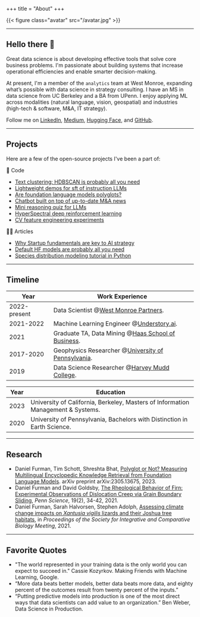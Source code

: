 +++
title = "About"
+++

{{< figure class="avatar" src="/avatar.jpg" >}}

---

## Hello there 👋

Great data science is about developing effective tools that solve core business problems. I'm passionate about building systems that increase operational efficiencies and enable smarter decision-making. 

At present, I'm a member of the `analytics` team at West Monroe, expanding what’s possible with data science in strategy consulting. I have an MS in data science from UC Berkeley and a BA from UPenn. I enjoy applying ML across modalities (natural language, vision, geospatial) and industries (high-tech & software, M&A, IT strategy).

Follow me on <a href="https://www.linkedin.com/in/daniel-ryan-furman/" target="_blank" rel="noopener noreferrer">LinkedIn</a>, <a href="https://medium.com/@daniel_furman" target="_blank" rel="noopener noreferrer">Medium</a>, <a href="https://huggingface.co/dfurman" target="_blank" rel="noopener noreferrer">Hugging Face</a>, and <a href="https://github.com/daniel-furman" target="_blank" rel="noopener noreferrer">GitHub</a>.

---

## Projects

Here are a few of the open-source projects I've been a part of:

🦾 Code
* [Text clustering: HDBSCAN is probably all you need](https://github.com/daniel-furman/awesome-chatgpt-prompts-clustering)
* [Lightweight demos for sft of instruction LLMs](https://github.com/daniel-furman/sft_demos)
* [Are foundation language models polyglots?](https://github.com/daniel-furman/Polyglot-or-Not)
* [Chatbot built on top of up-to-date M&A news](https://github.com/daniel-furman/All-In-Copilot)
* [Mini reasoning quiz for LLMs](https://github.com/daniel-furman/LLM-reasoning-pop-quiz)
* [HyperSpectral deep reinforcement learning](https://github.com/daniel-furman/HyperSpectralDRL)
* [CV feature engineering experiments](https://github.com/daniel-furman/CV-feature-eng-experiments)

👨‍💻 Articles
* [Why Startup fundamentals are key to AI strategy](https://medium.com/towards-data-science/why-startup-fundamentals-are-key-to-ai-strategy-76e5a59d9b96)
* [Default HF models are probably all you need](https://medium.com/towards-data-science/default-hugging-face-models-are-probably-all-you-need-for-vanilla-image-classification-9d0ee19c85fa)
* [Species distribution modeling tutorial in Python](https://daniel-furman.github.io/Python-species-distribution-modeling/)

---

## Timeline

Year | Work Experience
-----|-------
2022-present | Data Scientist @<a href="https://www.westmonroe.com/services/digital/analytics-artificial-intelligence" target="_blank" rel="noopener noreferrer">West Monroe Partners</a>.
2021-2022 | Machine Learning Engineer @<a href="https://www.understory.ai" target="_blank" rel="noopener noreferrer">Understory.ai</a>.
2021 | Graduate TA, Data Mining @<a href="https://daniel-furman.github.io/research-outputs/Syllabus_MBA247.pdf" target="_blank" rel="noopener noreferrer">Haas School of Business</a>.
2017-2020 | Geophysics Researcher @<a href="https://web.sas.upenn.edu/dgoldsby/" target="_blank" rel="noopener noreferrer">University of Pennsylvania</a>. 
2019 | Data Science Researcher @<a href="https://www.nsf.gov/awardsearch/showAward?AWD_ID=1757952" target="_blank" rel="noopener noreferrer">Harvey Mudd College</a>.

Year | Education
-----|-------
2023 | University of California, Berkeley, Masters of Information Management & Systems.
2020 | University of Pennsylvania, Bachelors with Distinction in Earth Science.

---

## Research

* Daniel Furman, Tim Schott, Shreshta Bhat, [Polyglot or Not? Measuring Multilingual Encyclopedic Knowledge Retrieval from Foundation Language Models](https://arxiv.org/abs/2305.13675). arXiv preprint arXiv:2305.13675, 2023. 
* Daniel Furman and David Goldsby, [The Rheological Behavior of Firn: Experimental Observations of Dislocation Creep via Grain Boundary Sliding](https://daniel-furman.github.io//research-outputs/Furman-and-Goldsby-2021.pdf), *Penn Science*, 19(2), 34-42, 2021.
* Daniel Furman, Sarah Halvorsen, Stephen Adolph, [Assessing climate change impacts on *Xantusia vigilis* lizards and their Joshua tree habitats](https://daniel-furman.github.io//research-outputs/SICB-poster-final.jpg), in *Proceedings of the Society for Integrative and Comparative Biology Meeting*, 2021. 

---

## Favorite Quotes

* "The world represented in your training data is the only world you can expect to succeed in." Cassie Kozyrkov. Making Friends with Machine Learning, Google.
* “More data beats better models, better data beats more data, and eighty percent of the outcomes result from twenty percent of the inputs.”
* “Putting predictive models into production is one of the most direct ways that data scientists can add value to an organization.” Ben Weber, Data Science in Production.
